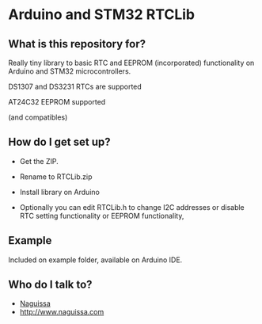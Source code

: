 # Arduino and STM32 RTCLib

## What is this repository for? ##

Really tiny library to basic RTC and EEPROM (incorporated) functionality on Arduino and STM32 microcontrollers.

DS1307 and DS3231 RTCs are supported

AT24C32 EEPROM supported


(and compatibles)


## How do I get set up? ##

 * Get the ZIP.
 * Rename to RTCLib.zip
 * Install library on Arduino

 * Optionally you can edit RTCLib.h to change I2C addresses or disable RTC setting functionality or EEPROM functionality,


## Example ##

Included on example folder, available on Arduino IDE.



## Who do I talk to? ##

 * [Naguissa](https://github.com/Naguissa)
 * http://www.naguissa.com
